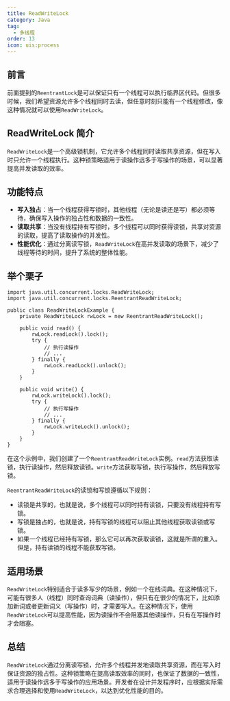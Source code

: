 ```yaml
---
title: ReadWriteLock
category: Java
tag:
  - 多线程
order: 13
icon: uis:process
---
```


## 前言

前面提到的`ReentrantLock`是可以保证只有一个线程可以执行临界区代码。但很多时候，我们希望资源允许多个线程同时去读，但任意时刻只能有一个线程修改，像这种情况就可以使用`ReadWriteLock`。

## ReadWriteLock 简介

`ReadWriteLock`是一个高级锁机制，它允许多个线程同时读取共享资源，但在写入时只允许一个线程执行。这种锁策略适用于读操作远多于写操作的场景，可以显著提高并发读取的效率。

## 功能特点

- **写入独占**：当一个线程获得写锁时，其他线程（无论是读还是写）都必须等待，确保写入操作的独占性和数据的一致性。
- **读取共享**：当没有线程持有写锁时，多个线程可以同时获得读锁，共享对资源的读取，提高了读取操作的并发性。
- **性能优化**：通过分离读写锁，`ReadWriteLock`在高并发读取的场景下，减少了线程等待的时间，提升了系统的整体性能。

## 举个栗子

```
import java.util.concurrent.locks.ReadWriteLock;
import java.util.concurrent.locks.ReentrantReadWriteLock;

public class ReadWriteLockExample {
    private ReadWriteLock rwLock = new ReentrantReadWriteLock();

    public void read() {
        rwLock.readLock().lock();
        try {
            // 执行读操作
            // ...
        } finally {
            rwLock.readLock().unlock();
        }
    }

    public void write() {
        rwLock.writeLock().lock();
        try {
            // 执行写操作
            // ...
        } finally {
            rwLock.writeLock().unlock();
        }
    }
}
```

在这个示例中，我们创建了一个`ReentrantReadWriteLock`实例。`read`方法获取读锁，执行读操作，然后释放读锁。`write`方法获取写锁，执行写操作，然后释放写锁。

`ReentrantReadWriteLock`的读锁和写锁遵循以下规则：

- 读锁是共享的，也就是说，多个线程可以同时持有读锁，只要没有线程持有写锁。
- 写锁是独占的，也就是说，持有写锁的线程可以阻止其他线程获取读锁或写锁。
- 如果一个线程已经持有写锁，那么它可以再次获取读锁，这就是所谓的重入。但是，持有读锁的线程不能获取写锁。

## 适用场景

`ReadWriteLock`特别适合于读多写少的场景，例如一个在线词典。在这种情况下，可能有很多人（线程）同时查询词典（读操作），但只有在很少的情况下，比如添加新词或者更新词义（写操作）时，才需要写入。在这种情况下，使用`ReadWriteLock`可以提高性能，因为读操作不会阻塞其他读操作，只有在写操作时才会阻塞。

## 总结

`ReadWriteLock`通过分离读写锁，允许多个线程并发地读取共享资源，而在写入时保证资源的独占性。这种锁策略在提高读取效率的同时，也保证了数据的一致性，适用于读操作远多于写操作的应用场景。开发者在设计并发程序时，应根据实际需求合理选择和使用`ReadWriteLock`，以达到优化性能的目的。